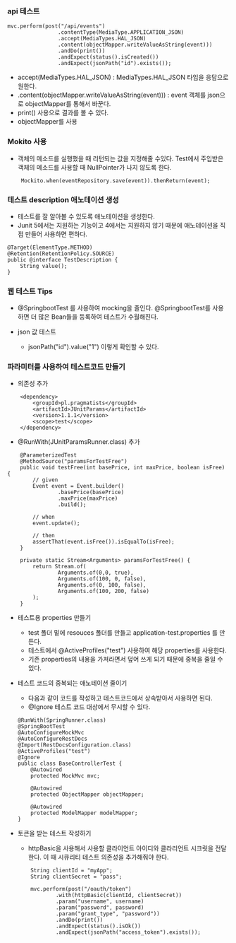 ### api 테스트
```
mvc.perform(post("/api/events")
                .contentType(MediaType.APPLICATION_JSON)
                .accept(MediaTypes.HAL_JSON)
                .content(objectMapper.writeValueAsString(event)))
                .andDo(print())
                .andExpect(status().isCreated())
                .andExpect(jsonPath("id").exists());
```
- accept(MediaTypes.HAL_JSON) : MediaTypes.HAL_JSON 타입을 응답으로 원한다.
-  .content(objectMapper.writeValueAsString(event))) : event 객체를 json으로 objectMapper를 통해서 바꾼다.
- print() 사용으로 결과를 볼 수 있다.
- objectMapper를 사용

### Mokito 사용
- 객체의 메소드를 실행했을 때 리턴되는 값을 지정해줄 수있다. Test에서 주입받은 객체의 메소드를 사용할 때 NullPointer가 나지 않도록 한다.
    ```
     Mockito.when(eventRepository.save(event)).thenReturn(event);
    ```

### 테스트 description 애노테이션 생성
- 테스트를 잘 알아볼 수 있도록 애노테이션을 생성한다.
- Junit 5에서는 지원하는 기능이고 4에서는 지원하지 않기 때문에 애노테이션을 직접 만들어 사용하면 편하다.
```
@Target(ElementType.METHOD)
@Retention(RetentionPolicy.SOURCE)
public @interface TestDescription {
    String value();
}
```

### 웹 테스트 Tips
- @SpringbootTest 를 사용하여 mocking을 줄인다. @SpringbootTest를 사용하면 더 많은 Bean들을 등록하여 테스트가 수월해진다.

- json 값 테스트
    - jsonPath("id").value("1") 이렇게 확인할 수 있다.


### 파라미터를 사용하여 테스트코드 만들기
- 의존성 추가
```
    <dependency>
        <groupId>pl.pragmatists</groupId>
        <artifactId>JUnitParams</artifactId>
        <version>1.1.1</version>
        <scope>test</scope>
    </dependency>
```
- @RunWith(JUnitParamsRunner.class) 추가
```
    @ParameterizedTest
    @MethodSource("paramsForTestFree")
    public void testFree(int basePrice, int maxPrice, boolean isFree) {
        // given
        Event event = Event.builder()
                .basePrice(basePrice)
                .maxPrice(maxPrice)
                .build();

        // when
        event.update();

        // then
        assertThat(event.isFree()).isEqualTo(isFree);
    }

    private static Stream<Arguments> paramsForTestFree() { 
        return Stream.of(
                Arguments.of(0,0, true),
                Arguments.of(100, 0, false),
                Arguments.of(0, 100, false),
                Arguments.of(100, 200, false)
        );
    }
```

- 테스트용 properties 만들기
    - test 폴더 밑에 resouces 폴더를 만들고 application-test.properties 를 만든다.
    - 테스트에서 @ActiveProfiles("test") 사용하여 해당 properties를 사용한다.
    - 기존 properties의 내용을 가져라면서 덮어 쓰게 되기 때문에 중복을 줄일 수 있다.

- 테스트 코드의 중복되는 애노테이션 줄이기
    - 다음과 같이 코드를 작성하고 테스트코드에서 상속받아서 사용하면 된다.
    - @Ignore 테스트 코드 대상에서 무시할 수 있다.
    ```
    @RunWith(SpringRunner.class)
    @SpringBootTest
    @AutoConfigureMockMvc
    @AutoConfigureRestDocs
    @Import(RestDocsConfiguration.class)
    @ActiveProfiles("test")
    @Ignore
    public class BaseControllerTest {
        @Autowired
        protected MockMvc mvc;

        @Autowired
        protected ObjectMapper objectMapper;

        @Autowired
        protected ModelMapper modelMapper;
    }
    ```

- 토큰을 받는 테스트 작성하기
    - httpBasic을 사용해서 사용할 클라이언트 아이디와 클라리언트 시크릿을 전달한다. 이 때 시큐리티 테스트 의존성을 추가해줘야 한다.
    ```
        String clientId = "myApp";
        String clientSecret = "pass";

        mvc.perform(post("/oauth/token")
                .with(httpBasic(clientId, clientSecret))
                .param("username", username)
                .param("password", password)
                .param("grant_type", "password"))
                .andDo(print())
                .andExpect(status().isOk())
                .andExpect(jsonPath("access_token").exists());
    ```